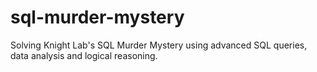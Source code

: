 # sql-murder-mystery
Solving Knight Lab's SQL Murder Mystery using advanced SQL queries, data analysis and logical reasoning.
